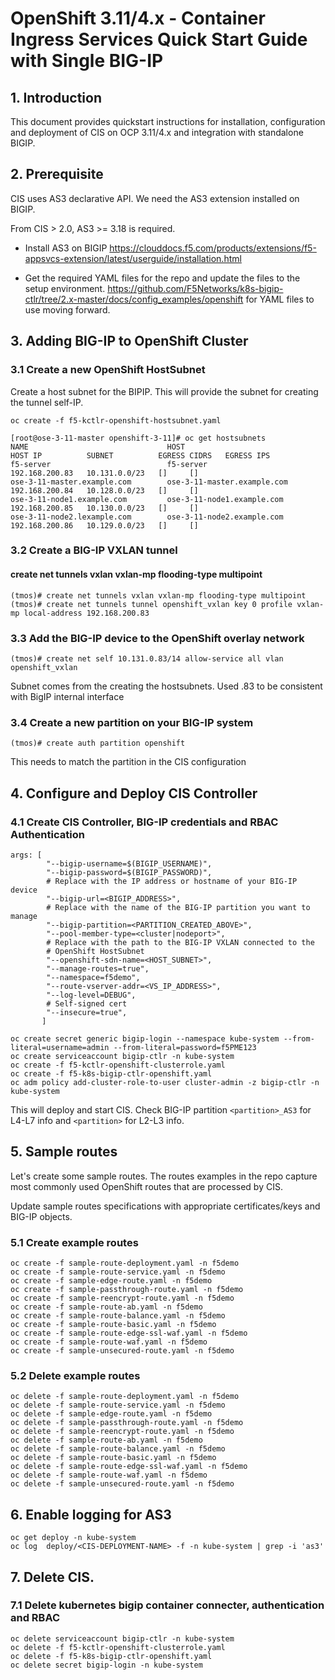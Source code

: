 # OpenShift 3.11/4.x - Container Ingress Services Quick Start Guide with Single BIG-IP 

## 1. Introduction

This document provides quickstart instructions for installation, configuration and deployment of CIS on OCP 3.11/4.x and integration with standalone BIGIP.

## 2. Prerequisite

CIS uses AS3 declarative API. We need the AS3 extension installed on BIGIP. 

From CIS > 2.0, AS3 >= 3.18 is required.
 
* Install AS3 on BIGIP
  https://clouddocs.f5.com/products/extensions/f5-appsvcs-extension/latest/userguide/installation.html

* Get the required YAML files for the repo and update the files to the setup environment.
  https://github.com/F5Networks/k8s-bigip-ctlr/tree/2.x-master/docs/config_examples/openshift for YAML files to use moving forward.

## 3. Adding BIG-IP to OpenShift Cluster

### 3.1 Create a new OpenShift HostSubnet

Create a host subnet for the BIPIP. This will provide the subnet for creating the tunnel self-IP.

```
oc create -f f5-kctlr-openshift-hostsubnet.yaml
```
```
[root@ose-3-11-master openshift-3-11]# oc get hostsubnets
NAME                               HOST                               HOST IP          SUBNET          EGRESS CIDRS   EGRESS IPS
f5-server                          f5-server                          192.168.200.83   10.131.0.0/23   []     []
ose-3-11-master.example.com        ose-3-11-master.example.com        192.168.200.84   10.128.0.0/23   []     []
ose-3-11-node1.example.com         ose-3-11-node1.example.com         192.168.200.85   10.130.0.0/23   []     []
ose-3-11-node2.lexample.com        ose-3-11-node2.example.com         192.168.200.86   10.129.0.0/23   []     []
```
### 3.2 Create a BIG-IP VXLAN tunnel

#### create net tunnels vxlan vxlan-mp flooding-type multipoint
```
(tmos)# create net tunnels vxlan vxlan-mp flooding-type multipoint
(tmos)# create net tunnels tunnel openshift_vxlan key 0 profile vxlan-mp local-address 192.168.200.83
```
### 3.3 Add the BIG-IP device to the OpenShift overlay network
```
(tmos)# create net self 10.131.0.83/14 allow-service all vlan openshift_vxlan
```
Subnet comes from the creating the hostsubnets. Used .83 to be consistent with BigIP internal interface

### 3.4 Create a new partition on your BIG-IP system
```
(tmos)# create auth partition openshift
```
This needs to match the partition in the CIS configuration

## 4. Configure and Deploy CIS Controller

### 4.1  Create CIS Controller, BIG-IP credentials and RBAC Authentication

```
args: [
        "--bigip-username=$(BIGIP_USERNAME)",
        "--bigip-password=$(BIGIP_PASSWORD)",
        # Replace with the IP address or hostname of your BIG-IP device
        "--bigip-url=<BIGIP_ADDRESS>",
        # Replace with the name of the BIG-IP partition you want to manage
        "--bigip-partition=<PARTITION_CREATED_ABOVE>",
        "--pool-member-type=<cluster|nodeport>",
        # Replace with the path to the BIG-IP VXLAN connected to the
        # OpenShift HostSubnet
        "--openshift-sdn-name=<HOST_SUBNET>",
        "--manage-routes=true",
        "--namespace=f5demo",
        "--route-vserver-addr=<VS_IP_ADDRESS>",
        "--log-level=DEBUG",
        # Self-signed cert
        "--insecure=true",
       ]
```
```
oc create secret generic bigip-login --namespace kube-system --from-literal=username=admin --from-literal=password=f5PME123
oc create serviceaccount bigip-ctlr -n kube-system
oc create -f f5-kctlr-openshift-clusterrole.yaml
oc create -f f5-k8s-bigip-ctlr-openshift.yaml
oc adm policy add-cluster-role-to-user cluster-admin -z bigip-ctlr -n kube-system
```

This will deploy and start CIS. Check BIG-IP partition `<partition>_AS3` for L4-L7 info and `<partition>` for L2-L3 info. 

## 5. Sample routes 

Let's create some sample routes. The routes examples in the repo capture most commonly used OpenShift routes that are processed by CIS.

Update sample routes specifications with appropriate certificates/keys and BIG-IP objects.

### 5.1 Create example routes
```
oc create -f sample-route-deployment.yaml -n f5demo
oc create -f sample-route-service.yaml -n f5demo
oc create -f sample-edge-route.yaml -n f5demo
oc create -f sample-passthrough-route.yaml -n f5demo
oc create -f sample-reencrypt-route.yaml -n f5demo
oc create -f sample-route-ab.yaml -n f5demo
oc create -f sample-route-balance.yaml -n f5demo
oc create -f sample-route-basic.yaml -n f5demo
oc create -f sample-route-edge-ssl-waf.yaml -n f5demo
oc create -f sample-route-waf.yaml -n f5demo
oc create -f sample-unsecured-route.yaml -n f5demo
```

### 5.2 Delete example routes

```
oc delete -f sample-route-deployment.yaml -n f5demo
oc delete -f sample-route-service.yaml -n f5demo
oc delete -f sample-edge-route.yaml -n f5demo
oc delete -f sample-passthrough-route.yaml -n f5demo
oc delete -f sample-reencrypt-route.yaml -n f5demo
oc delete -f sample-route-ab.yaml -n f5demo
oc delete -f sample-route-balance.yaml -n f5demo
oc delete -f sample-route-basic.yaml -n f5demo
oc delete -f sample-route-edge-ssl-waf.yaml -n f5demo
oc delete -f sample-route-waf.yaml -n f5demo
oc delete -f sample-unsecured-route.yaml -n f5demo

``` 

## 6. Enable logging for AS3

```
oc get deploy -n kube-system
oc log  deploy/<CIS-DEPLOYMENT-NAME> -f -n kube-system | grep -i 'as3'
```

## 7. Delete CIS.

### 7.1 Delete kubernetes bigip container connecter, authentication and RBAC
```
oc delete serviceaccount bigip-ctlr -n kube-system
oc delete -f f5-kctlr-openshift-clusterrole.yaml
oc delete -f f5-k8s-bigip-ctlr-openshift.yaml
oc delete secret bigip-login -n kube-system
```
